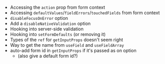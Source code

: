 - Accessing the `action` prop from form context
- Accessing `defaultValues`/`fieldErrors`/`touchedFields` from form context
- `disableFocusOnError` option
- Add a `disableNativeValidation` option
- Hooking into server-side validation
- Hooking into `setFormDefaults` (or removing it)
- Types of the `ref` for `getInputProps` doesn't seem right
- Way to get the name from `useField` and `useFieldArray`
- auto-add form id in `getInputProps` if it's passed as on option
  - (also give a default form id?)
